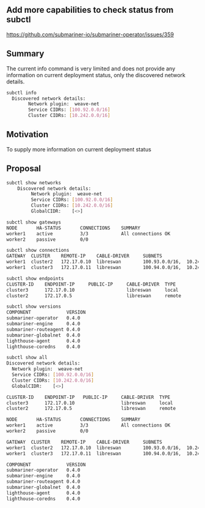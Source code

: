 ## Add more capabilities to check status from subctl

https://github.com/submariner-io/submariner-operator/issues/359


## Summary
The current info command is very limited and does not provide any information on current deployment status, only the discovered network details.
```bash 
subctl info  
  Discovered network details:  
        Network plugin:  weave-net  
        Service CIDRs: [100.92.0.0/16]  
        Cluster CIDRs: [10.242.0.0/16]
```

## Motivation
To supply more information on current deployment status

## Proposal
```bash
subctl show networks  
    Discovered network details:  
         Network plugin:  weave-net  
         Service CIDRs: [100.92.0.0/16]  
         Cluster CIDRs: [10.242.0.0/16]  
         GlobalCIDR:    [<>] 
```

``` bash 
subctl show gateways  
NODE       HA-STATUS       CONNECTIONS    SUMMARY  
worker1    active          3/3            All connections OK  
worker2    passive         0/0                                
```  
    
```bash
subctl show connections  
GATEWAY  CLUSTER    REMOTE-IP    CABLE-DRIVER     SUBNETS                         STATUS  
worker1  cluster2   172.17.0.10  libreswan        100.93.0.0/16,  10.243.0.0/16   connected  
worker1  cluster3   172.17.0.11  libreswan        100.94.0.0/16,  10.244.0.0/16   connected
```
  
```bash 
subctl show endpoints  
CLUSTER-ID    ENDPOINT-IP     PUBLIC-IP     CABLE-DRIVER  TYPE
cluster3      172.17.0.10                   libreswan     local
cluster2      172.17.0.5                    libreswan     remote
  ```

```bash   
subctl show versions 
COMPONENT             VERSION
submariner-operator   0.4.0
submariner-engine     0.4.0
submariner-routeagent 0.4.0
submariner-globalnet  0.4.0
lighthouse-agent      0.4.0
lighthouse-coredns    0.4.0
```

```bash
subctl show all  
Discovered network details:  
  Network plugin:  weave-net  
  Service CIDRs: [100.92.0.0/16]  
  Cluster CIDRs: [10.242.0.0/16]    
  GlobalCIDR:    [<>]  

CLUSTER-ID    ENDPOINT-IP   PUBLIC-IP     CABLE-DRIVER  TYPE
cluster3      172.17.0.10                 libreswan     local
cluster2      172.17.0.5                  libreswan     remote

NODE       HA-STATUS       CONNECTIONS    SUMMARY  
worker1    active          3/3            All connections OK  
worker2    passive         0/0                                

GATEWAY  CLUSTER    REMOTE-IP    CABLE-DRIVER     SUBNETS                         STATUS  
worker1  cluster2   172.17.0.10  libreswan        100.93.0.0/16,  10.243.0.0/16   connected  
worker1  cluster3   172.17.0.11  libreswan        100.94.0.0/16,  10.244.0.0/16   connected

COMPONENT             VERSION
submariner-operator   0.4.0
submariner-engine     0.4.0
submariner-routeagent 0.4.0
submariner-globalnet  0.4.0
lighthouse-agent      0.4.0
lighthouse-coredns    0.4.0
   ```
